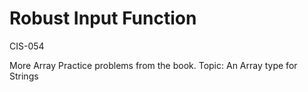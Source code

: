 # Robust Input Function
 CIS-054

More Array Practice problems from the book. 
Topic: An Array type for Strings